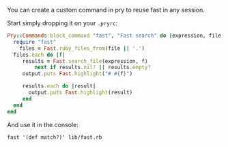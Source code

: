 
You can create a custom command in pry to reuse fast in any session.

Start simply dropping it on your `.pryrc`:

```ruby
Pry::Commands.block_command "fast", "Fast search" do |expression, file|
  require "fast"
	files = Fast.ruby_files_from(file || '.')
  files.each do |f|
     results = Fast.search_file(expression, f)
		 next if results.nil? || results.empty?
     output.puts Fast.highlight("# #{f}")

     results.each do |result|
       output.puts Fast.highlight(result)
     end
  end
end
```

And use it in the console:

```pry
fast '(def match?)' lib/fast.rb
```


